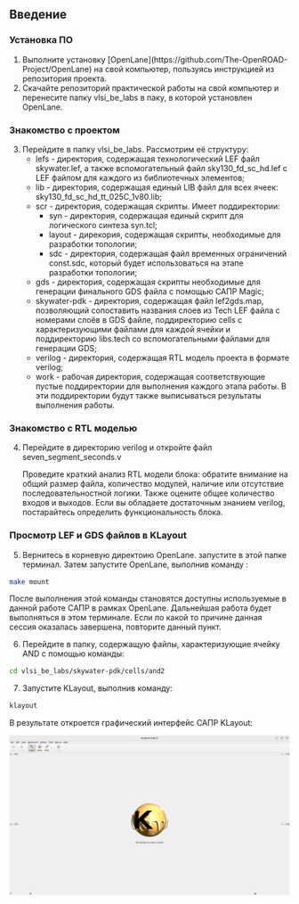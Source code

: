 ## Введение

### Установка ПО
<ol start="1">
<li> Выполните установку [OpenLane](https://github.com/The-OpenROAD-Project/OpenLane) на свой компьютер, пользуясь инструкцией из репозитория проекта.

<li> Скачайте репозиторий практической работы на свой компьютер и перенесите папку vlsi_be_labs в паку, в которой установлен OpenLane.
</ol>

### Знакомство с проектом
<ol start="3">
<li> Перейдите в папку vlsi_be_labs. Рассмотрим её структуру:
    <ul>
        <li> lefs - директория, содержащая технологический LEF файл skywater.lef, а также вспомогательный файл sky130_fd_sc_hd.lef с LEF файлом для каждого из библиотечных элементов;
        <li> lib - директория, содержащая единый LIB файл для всех ячеек:  sky130_fd_sc_hd_tt_025C_1v80.lib;
         <li> scr - директория, содержащая скрипты. Имеет поддиректории:
         <ul>
         <li> syn -  директория, содержащая единый скрипт для логического синтеза syn.tcl;
         <li> layout - дирекория, содержащая скрипты, необходимые для разработки топологии;
         <li> sdc - директория, содержащая файл временных ограничений const.sdc, который будет использоваться на этапе разработки топологии;
         </ul>
    <li> gds - директория, содержащая скрипты необходимые для генерации финального GDS файла с помощью САПР Magic;
     <li> skywater-pdk - директория, содержащая файл lef2gds.map, позволяющий сопоставить названия слоев из Tech LEF файла с номерами слоёв в GDS файле, поддиректорию cells с характеризующими файлами для каждой ячейки и поддиректорию libs.tech со вспомогательными файлами для генерации GDS;
     <li> verilog - директория, содержащая RTL модель проекта в формате verilog;
     <li> work - рабочая директория, содержащая соответствующие пустые поддиректории для выполнения каждого этапа работы. В эти поддиректории будут также выписываться результаты выполнения работы.
    <ul>
</ol>

### Знакомство с RTL моделью
<ol start="4">
<li> Перейдите в директорию verilog и откройте файл seven_segment_seconds.v

Проведите краткий анализ RTL модели блока: обратите внимание на общий размер файла, количество модулей, наличие или отсутствие последовательностной логики. Также оцените общее количество входов и выходов.
Если вы обладаете достаточным знанием verilog, постарайтесь определить функциональность блока.
</ol>

### Просмотр LEF и GDS файлов в KLayout

5. Вернитесь в корневую директоию OpenLane. запустите в этой папке терминал. Затем запустите OpenLane, выполнив команду :

```bash
make mount
```

После выполнения этой команды становятся доступны используемые в данной работе САПР в рамках OpenLane. Дальнейшая работа будет выполняться в этом терминале. Если по какой то причине данная сессия оказалась завершена, повторите данный пункт.

6. Перейдите в папку, содержащую файлы, характеризующие ячейку AND с помощью команды:

```bash
cd vlsi_be_labs/skywater-pdk/cells/and2
```

7. Запустите KLayout, выполнив команду:

```bash
klayout
```

В результате откроется графический интерфейс САПР KLayout:

![](images/klayout_win.png)

